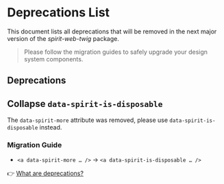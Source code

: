 # Deprecations List

This document lists all deprecations that will be removed in the next major version of the _spirit-web-twig_ package.

> Please follow the migration guides to safely upgrade your design system components.

## Deprecations

<!-- @see: https://jira.almacareer.tech/browse/DS-1604 -->
<!--lint ignore heading-capitalization-->

## Collapse `data-spirit-is-disposable`

The `data-spirit-more` attribute was removed, please use `data-spirit-is-disposable` instead.

### Migration Guide

- `<a data-spirit-more … />` → `<a data-spirit-is-disposable … />`

👉 [What are deprecations?][readme-deprecations]

[readme-deprecations]: https://github.com/lmc-eu/spirit-design-system/blob/main/packages/web-twig/README.md#deprecations
